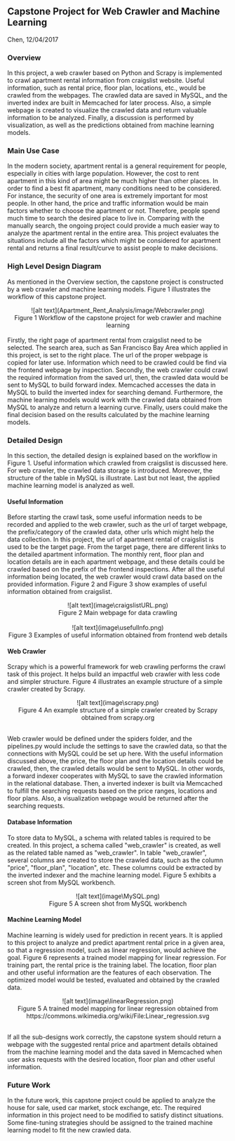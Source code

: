 ## Capstone Project for Web Crawler and Machine Learning
Chen, 12/04/2017

### Overview

In this project, a web crawler based on Python and Scrapy is implemented to crawl apartment rental information from craigslist website. Useful information, such as rental price, floor plan, locations, etc., would be crawled from the webpages. The crawled data are saved in MySQL, and the inverted index are built in Memcached for later process. Also, a simple webpage is created to visualize the crawled data and return valuable information to be analyzed. Finally, a discussion is performed by visualization, as well as the predictions obtained from machine learning models.

### Main Use Case

In the modern society, apartment rental is a general requirement for people, especially in cities with large population. However, the cost to rent apartment in this kind of area might be much higher than other places. In order to find a best fit apartment, many conditions need to be considered. For instance, the security of one area is extremely important for most people. In other hand, the price and traffic information would be main factors whether to choose the apartment or not. Therefore, people spend much time to search the desired place to live in. Comparing with the manually search, the ongoing project could provide a much easier way to analyze the apartment rental in the entire area. This project evaluates the situations include all the factors which might be considered for apartment rental and returns a final result/curve to assist people to make decisions.

### High Level Design Diagram
As mentioned in the Overview section, the capstone project is constructed by a web crawler and machine learning models. Figure 1 illustrates the workflow of this capstone project.

<center>![alt text](Apartment_Rent_Analysis/image/Webcrawler.png)</center>
<center>Figure 1 Workflow of the capstone project for web crawler and machine learning</center>

<br>
Firstly, the right page of apartment rental from craigslist need to be selected. The search area, such as San Francisco Bay Area which applied in this project, is set to the right place. The url of the proper webpage is copied for later use. Information which need to be crawled could be find via the frontend webpage by inspection. Secondly, the web crawler could crawl the required information from the saved url, then, the crawled data would be sent to MySQL to build forward index. Memcached accesses the data in MySQL to build the inverted index for searching demand. Furthermore, the machine learning models would work with the crawled data obtained from MySQL to analyze and return a learning curve. Finally, users could make the final decision based on the results calculated by the machine learning models.

### Detailed Design
In this section, the detailed design is explained based on the workflow in Figure 1. Useful information which crawled from craigslist is discussed here. For web crawler, the crawled data storage is introduced. Moreover, the structure of the table in MySQL is illustrate. Last but not least, the applied machine learning model is analyzed as well.

#### Useful Information
Before starting the crawl task, some useful information needs to be recorded and applied to the web crawler, such as the url of target webpage, the prefix/category of the crawled data, other urls which might help the data collection. In this project, the url of apartment rental of craigslist is used to be the target page. From the target page, there are different links to the detailed apartment information. The monthly rent, floor plan and location details are in each apartment webpage, and these details could be crawled based on the prefix of the frontend inspections. After all the useful information being located, the web crawler would crawl data based on the provided information. Figure 2 and Figure 3 show examples of useful information obtained from craigslist.

<center>![alt text](image\craigslistURL.png)</center>
<center>Figure 2 Main webpage for data crawling</center>

<br>

<center>![alt text](image\usefulInfo.png)</center>
<center>Figure 3 Examples of useful information obtained from frontend web details</center>

#### Web Crawler
Scrapy which is a powerful framework for web crawling performs the crawl task of this project. It helps build an impactful web crawler with less code and simpler structure. Figure 4 illustrates an example structure of a simple crawler created by Scrapy.

<center>![alt text](image\scrapy.png)</center>
<center>Figure 4 An example structure of a simple crawler created by Scrapy obtained from scrapy.org</center>

<br>

 Web crawler would be defined under the spiders folder, and the pipelines.py would include the settings to save the crawled data, so that the connections with MySQL could be set up here. With the useful information discussed above, the price, the floor plan and the location details could be crawled, then, the crawled details would be sent to MySQL. In other words, a forward indexer cooperates with MySQL to save the crawled information in the relational database. Then, a inverted indexer is built via Memcached to fulfill the searching requests based on the price ranges, locations and floor plans. Also, a visualization webpage would be returned after the searching requests.

#### Database Information
To store data to MySQL, a schema with related tables is required to be created. In this project, a schema called "web_crawler" is created, as well as the related table named as "web_crawler". In table "web_crawler", several columns are created to store the crawled data, such as the column "price", "floor_plan", "location", etc. These columns could be extracted by the inverted indexer and the machine learning model. Figure 5 exhibits a screen shot from MySQL workbench.

<center>![alt text](image\MySQL.png)</center>
<center>Figure 5 A screen shot from MySQL workbench</center>

#### Machine Learning Model
Machine learning is widely used for prediction in recent years. It is applied to this project to analyze and predict apartment rental price in a given area, so that a regression model, such as linear regression, would achieve the goal. Figure 6 represents a trained model mapping for linear regression. For training part, the rental price is the training label. The location, floor plan and other useful information are the features of each observation. The optimized model would be tested, evaluated and obtained by the crawled data.

<center>![alt text](image\linearRegression.png)</center>
<center>Figure 5 A trained model mapping for linear regression obtained from https://commons.wikimedia.org/wiki/File:Linear_regression.svg</center>

<br>

If all the sub-designs work correctly, the capstone system should return a webpage with the suggested rental price and apartment details obtained from the machine learning model and the data saved in Memcached when user asks requests with the desired location, floor plan and other useful information.

### Future Work
In the future work, this capstone project could be applied to analyze the house for sale, used car market, stock exchange, etc. The required information in this project need to be modified to satisfy distinct situations. Some fine-tuning strategies should be assigned to the trained machine learning model to fit the new crawled data.
